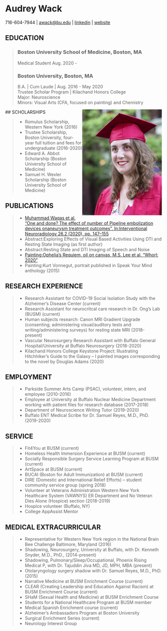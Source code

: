 # Audrey Wack  

  716-604-7944 | awack@bu.edu | [linkedin](https://linkedin.com/in/audreywack) | [website](http://audreywack.github.io)  
  
## EDUCATION  

> ### Boston University School of Medicine, Boston, MA
>  Medical Student   Aug. 2020 -  
> ### Boston University, Boston, MA
> B.A. | Cum Laude | Aug. 2016 - May 2020  
> Trustee Scholar Program | Kilachand Honors College  
> Major: Neuroscience  
> Minors: Visual Arts (CFA, focused on painting) and Chemistry  
>  

<img style="float: right;" src="assets/DSC_1308_site.jpg" width="256">
## SCHOLARSHIPS
  
> * Romulus Scholarship, Western New York (2016)  
> * Trustee Scholarship, Boston University, four-year full tuition and fees for undergraduate (2016-2020)  
> * Edward A. Abbot Scholarship (Boston University School of Medicine)  
> * Samuel H. Wexler Scholarship (Boston University School of Medicine) 
>  
  
## PUBLICATIONS

> * [Muhammad Waqas et al. “One and done?  The effect of number of Pipeline embolization devices onaneurysm treatment outcomes”.  In:Interventional Neuroradiology 26.2 (2020), pp. 147–155](https://doi.org/10.1177/1591019919888130)  
> * Abstract:Exploring Effects of Visual Based Activities Using DTI and Resting State Imaging (as first author)  
> * Abstract:Resting State and DTI Imaging of Speech and Noise  
> * [Painting:Ophelia’s Requiem, oil on canvas, M.S. Lee et al. “Whorl:  2020”](https://open.bu.edu/handle/2144/41960)  
> * Painting:Kurt Vonnegut, portrait published in Speak Your Mind anthology (2015)  
>  

  
## RESEARCH EXPERIENCE
  
> * Research Assistant for COVID-19 Social Isolation Study with the Alzheimer’s Disease Center (current)  
> * Research Assistant for neurocritcal care research in Dr. Ong’s Lab (BUSM) (current)  
> * Human subjects research: Canon MRI Gradient Upgrade (consenting; administering visual/auditory tests and writing/administering surveys) for resting state MRI (2018-present)  
> * Vascular Neurosurgery Research Assistant with Buffalo General Hospital/University at Buffalo Neurosurgery (2018-2020)  
> * Kilachand Honors College Keystone Project: Illustrating Hitchhiker’s Guide to the Galaxy – I painted images corresponding to the novel by Douglas Adams (2020)  
>  

## EMPLOYMENT
  
> * Parkside Summer Arts Camp (PSAC), volunteer, intern, and employee (2010-2016)  
> * Employee at University at Buffalo Nuclear Medicine Department working with patient files for research database (2017-2018)  
> * Department of Neuroscience Writing Tutor (2019-2020)  
> * Buffalo ENT Medical Scribe for Dr. Samuel Reyes, M.D., PhD. (2019-2020)  
> 

## SERVICE
  
> * Fit4You at BUSM (current)  
> * Homeless Health Immersion Experience at BUSM (current)  
> * Socially Responsible Surgery Service Learning Program at BUSM (current)  
> * ArtSpace at BUSM (current)  
> * BUCAI (Boston for Adult Immunization) at BUSM (current)  
> * DIRE (Domestic and International Relief Efforts) – student community service group (spring 2018)  
> * Volunteer at Veterans Administration Western New York Healthcare System (VAWNYS) ER Department and No Veteran Dies Alone (Hospice) section (2018-2019) 
> * Hospice volunteer (Buffalo, NY)  
> * College AppAssist Mentor   
>  

## MEDICAL EXTRACURRICULAR
  
> * Representative for Western New York region in the National Brain Bee Challenge Baltimore, Maryland (2016)  
> * Shadowing, Neurosurgery, University at Buffalo, with Dr. Kenneth Snyder, M.D., PhD., (2014-present)  
> * Shadowing, Pulmonary/Sleep/Occupational, Phoenix Rising Medical P, with Dr. Tajuddin Jiva MD, JD, MPH, MBA (present)  
> * Otolaryngology surgery shadow with Dr. Samuel Reyes, M.D., PhD. (2015)  
> * Narrative Medicine at BUSM Enrichment Course (current)  
> * CLEAR (Creating Leadership and Education Against Racism) at BUSM Enrichment Course (current)  
> * SHaM (Sexual Health and Medicine) at BUSM Enrichment Course  
> * Students for a National Healthcare Program at BUSM member  
> * Medical Spanish Enrichment course (current)  
> * Alzheimer’s Ambassadors Program at Boston University   
> * Surgical Enrichment Series (current)  
> * Neurology Interest Group  
>  

